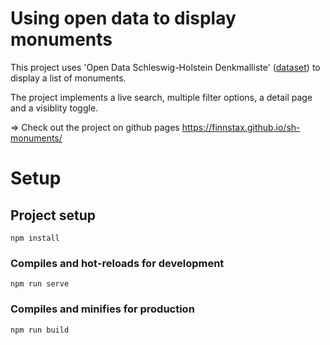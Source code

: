 # Using open data to display monuments 
This project uses 'Open Data Schleswig-Holstein Denkmalliste' ([dataset](https://opendata.schleswig-holstein.de/dataset/denkmalliste-2021-06-01)) to display a list of monuments.

The project implements a live search, multiple filter options, a detail page and a visiblity toggle.

=> Check out the project on github pages https://finnstax.github.io/sh-monuments/
# Setup
## Project setup
```
npm install
```

### Compiles and hot-reloads for development
```
npm run serve
```

### Compiles and minifies for production
```
npm run build
```

